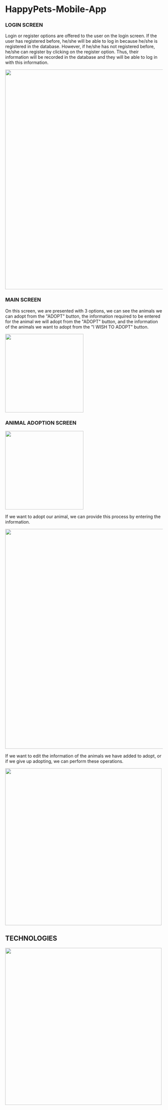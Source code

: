 # HappyPets-Mobile-App
### LOGIN SCREEN
Login or register options are offered to the user on the login screen. 
If the user has registered before, he/she will be able to log in because he/she is registered in the database. However, if he/she has not registered before, he/she can register by clicking on the register option. Thus, their information will be recorded in the database and they will be able to log in with this information.

<img src="https://github.com/Minecakir/HappyPets-Mobile-App/assets/67970973/d243a078-253c-436e-ab08-51c63e1a76d2" width="700" />

### MAIN SCREEN
On this screen, we are presented with 3 options, we can see the animals we can adopt from the "ADOPT" button, the information required to be entered for the animal we will adopt from the "ADOPT" button, and the information of the animals we want to adopt from the "I WISH TO ADOPT" button.

<img src="https://github.com/Minecakir/HappyPets-Mobile-App/assets/67970973/8c579c72-9f6a-473d-8d30-fd482c10df7c" width="250" />

### ANIMAL ADOPTION SCREEN
<img src="https://github.com/Minecakir/HappyPets-Mobile-App/assets/67970973/5c7c4ace-4bb1-486a-b12e-092894c29bb2" width="250" />

If we want to adopt our animal, we can provide this process by entering the information.

<img src="https://github.com/Minecakir/HappyPets-Mobile-App/assets/67970973/a6804f48-fb91-4359-bc9b-e9c031220845" width="700" />

If we want to edit the information of the animals we have added to adopt, or if we give up adopting, we can perform these operations.

<img src="https://github.com/Minecakir/HappyPets-Mobile-App/assets/67970973/4e3346a8-1a74-468e-8773-e6c22bc57957" width="500" />

## TECHNOLOGIES
<img src="https://github.com/Minecakir/HappyPets-Mobile-App/assets/67970973/3492c0a2-d2ce-455c-a8e9-49e2c183b058" width="500" />
